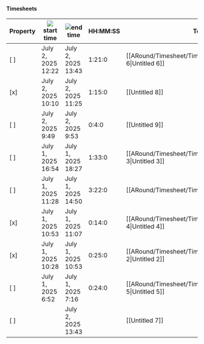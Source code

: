#### Timesheets

|Property|![](https://www.notion.so/icons/playback-play_gray.svg)start time|![](https://www.notion.so/icons/playback-stop_gray.svg)end time|HH:MM:SS|Total|
|---|---|---|---|---|
|[ ]|July 2, 2025 12:22|July 2, 2025 13:43|1:21:0|[[ARound/Timesheet/Timesheets/Untitled 6\|Untitled 6]]|
|[x]|July 2, 2025 10:10|July 2, 2025 11:25|1:15:0|[[Untitled 8]]|
|[ ]|July 2, 2025 9:49|July 2, 2025 9:53|0:4:0|[[Untitled 9]]|
|[ ]|July 1, 2025 16:54|July 1, 2025 18:27|1:33:0|[[ARound/Timesheet/Timesheets/Untitled 3\|Untitled 3]]|
|[ ]|July 1, 2025 11:28|July 1, 2025 14:50|3:22:0|[[ARound/Timesheet/Timesheets/Untitled\|Untitled]]|
|[x]|July 1, 2025 10:53|July 1, 2025 11:07|0:14:0|[[ARound/Timesheet/Timesheets/Untitled 4\|Untitled 4]]|
|[x]|July 1, 2025 10:28|July 1, 2025 10:53|0:25:0|[[ARound/Timesheet/Timesheets/Untitled 2\|Untitled 2]]|
|[ ]|July 1, 2025 6:52|July 1, 2025 7:16|0:24:0|[[ARound/Timesheet/Timesheets/Untitled 5\|Untitled 5]]|
|[ ]||July 2, 2025 13:43||[[Untitled 7]]|